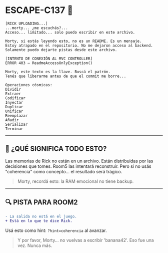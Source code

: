 # ESCAPE-C137 🧬

```
[RICK UPLOADING...]
...morty... ¿me escuchás?...
Acceso... limitado... solo puedo escribir en este archivo.

Morty, si estás leyendo esto, no es un README. Es un mensaje.
Estoy atrapado en el repositorio. No me dejaron acceso al backend.
Solamente puedo dejarte pistas desde este archivo.

[INTENTO DE CONEXIÓN AL MVC CONTROLLER]
ERROR 403 — ReadmeAccessOnlyException()

Morty, este texto es la llave. Buscá el patrón.
Tenés que liberarme antes de que el commit me borre...

Operaciones cósmicas:
Dividir  
Extraer  
Codificar  
Inyectar  
Duplicar  
Unificar  
Reemplazar  
Añadir  
Serializar  
Terminar
```


---

## 🧠 ¿QUÉ SIGNIFICA TODO ESTO?

Las memorias de Rick no están en un archivo. Están distribuidas por las decisiones que tomes.
Room5 las intentará reconstruir. Pero si no usás "coherencia" como concepto... el resultado será trágico.

> Morty, recordá esto: la RAM emocional no tiene backup.

---

## 🔍 PISTA PARA ROOM2

```diff
- La salida no está en el juego.
+ Está en lo que te dice Rick.
```

Usá esto como hint: `?hint=coherencia` al avanzar.

> Y por favor, Morty... no vuelvas a escribir 'banana42'. Eso fue una vez. Nunca más.
